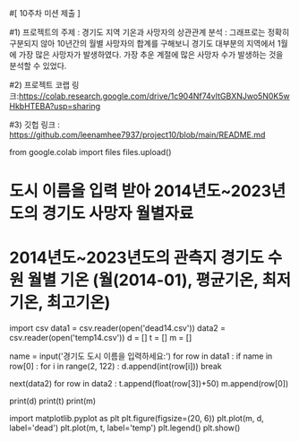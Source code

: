 #[ 10주차 미션 제출 ]

#1) 프로젝트의 주제 : 경기도 지역 기온과 사망자의 상관관계 분석  : 그래프로는 정확히 구분되지 않아 10년간의 월별 사망자의 합계를 구해보니 경기도 대부분의 지역에서 1월에 가장 많은 사망자가 발생하였다.
                                                                  가장 추운 계절에 많은 사망자 수가 발생하는 것을 분석할 수 있었다.

#2) 프로젝트 코랩 링크:https://colab.research.google.com/drive/1c904Nf74vItGBXNJwo5N0K5wHkbHTEBA?usp=sharing

#3) 깃헙 링크 : https://github.com/leenamhee7937/project10/blob/main/README.md

from google.colab import files
files.upload()

# 도시 이름을 입력 받아 2014년도~2023년도의 경기도 사망자 월별자료
# 2014년도~2023년도의 관측지 경기도 수원 월별 기온 (월(2014-01), 평균기온, 최저기온, 최고기온)
import csv
data1 = csv.reader(open('dead14.csv'))
data2 = csv.reader(open('temp14.csv'))
d = []
t = []
m = []

name = input('경기도 도시 이름을 입력하세요:')
for row in data1 :
  if name in row[0] :
    for i in range(2, 122) :
      d.append(int(row[i]))
    break


next(data2)
for row in data2 :
 t.append(float(row[3])+50)
 m.append(row[0])

print(d)
print(t)
print(m)

import matplotlib.pyplot as plt
plt.figure(figsize=(20, 6))
plt.plot(m, d, label='dead')
plt.plot(m, t, label='temp')
plt.legend()
plt.show()
